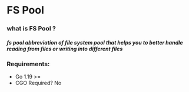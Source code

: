 # FS Pool

### what is FS Pool ?

##### fs pool abbreviation of file system pool that helps you to better handle reading from files or writing into different files

### Requirements:
* Go 1.19 >=
* CGO Required? No 